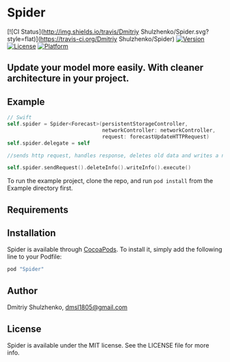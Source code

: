 # Spider

[![CI Status](http://img.shields.io/travis/Dmitriy Shulzhenko/Spider.svg?style=flat)](https://travis-ci.org/Dmitriy Shulzhenko/Spider)
[![Version](https://img.shields.io/cocoapods/v/Spider.svg?style=flat)](http://cocoapods.org/pods/Spider)
[![License](https://img.shields.io/cocoapods/l/Spider.svg?style=flat)](http://cocoapods.org/pods/Spider)
[![Platform](https://img.shields.io/cocoapods/p/Spider.svg?style=flat)](http://cocoapods.org/pods/Spider)

## Update your model more easily. With cleaner architecture in your project.

## Example
```swift
// Swift
self.spider = Spider<Forecast>(persistentStorageController,
                               networkController: networkController,
                               request: forecastUpdateHTTPRequest)
self.spider.delegate = self

//sends http request, handles response, deletes old data and writes a new one

self.spider.sendRequest().deleteInfo().writeInfo().execute()
```

To run the example project, clone the repo, and run `pod install` from the Example directory first.

## Requirements

## Installation

Spider is available through [CocoaPods](http://cocoapods.org). To install
it, simply add the following line to your Podfile:

```ruby
pod "Spider"
```

## Author

Dmitriy Shulzhenko, dmsl1805@gmail.com

## License

Spider is available under the MIT license. See the LICENSE file for more info.
